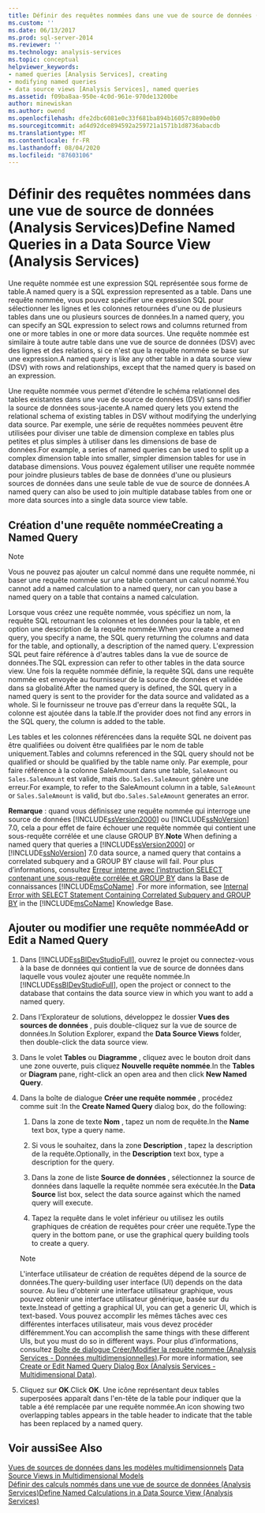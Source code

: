```yaml
---
title: Définir des requêtes nommées dans une vue de source de données (Analysis Services) | Microsoft Docs
ms.custom: ''
ms.date: 06/13/2017
ms.prod: sql-server-2014
ms.reviewer: ''
ms.technology: analysis-services
ms.topic: conceptual
helpviewer_keywords:
- named queries [Analysis Services], creating
- modifying named queries
- data source views [Analysis Services], named queries
ms.assetid: f09ba8aa-950e-4c0d-961e-970de13200be
author: minewiskan
ms.author: owend
ms.openlocfilehash: dfe2dbc6081e0c33f681ba894b16057c8890e0b0
ms.sourcegitcommit: ad4d92dce894592a259721a1571b1d8736abacdb
ms.translationtype: MT
ms.contentlocale: fr-FR
ms.lasthandoff: 08/04/2020
ms.locfileid: "87603106"
---
```

# <a name="define-named-queries-in-a-data-source-view-analysis-services"></a><span data-ttu-id="ac350-102">Définir des requêtes nommées dans une vue de source de données (Analysis Services)</span><span class="sxs-lookup"><span data-stu-id="ac350-102">Define Named Queries in a Data Source View (Analysis Services)</span></span>
  <span data-ttu-id="ac350-103">Une requête nommée est une expression SQL représentée sous forme de table.</span><span class="sxs-lookup"><span data-stu-id="ac350-103">A named query is a SQL expression represented as a table.</span></span> <span data-ttu-id="ac350-104">Dans une requête nommée, vous pouvez spécifier une expression SQL pour sélectionner les lignes et les colonnes retournées d'une ou de plusieurs tables dans une ou plusieurs sources de données.</span><span class="sxs-lookup"><span data-stu-id="ac350-104">In a named query, you can specify an SQL expression to select rows and columns returned from one or more tables in one or more data sources.</span></span> <span data-ttu-id="ac350-105">Une requête nommée est similaire à toute autre table dans une vue de source de données (DSV) avec des lignes et des relations, si ce n'est que la requête nommée se base sur une expression.</span><span class="sxs-lookup"><span data-stu-id="ac350-105">A named query is like any other table in a data source view (DSV) with rows and relationships, except that the named query is based on an expression.</span></span>  
  
 <span data-ttu-id="ac350-106">Une requête nommée vous permet d'étendre le schéma relationnel des tables existantes dans une vue de source de données (DSV) sans modifier la source de données sous-jacente.</span><span class="sxs-lookup"><span data-stu-id="ac350-106">A named query lets you extend the relational schema of existing tables in DSV without modifying the underlying data source.</span></span> <span data-ttu-id="ac350-107">Par exemple, une série de requêtes nommées peuvent être utilisées pour diviser une table de dimension complexe en tables plus petites et plus simples à utiliser dans les dimensions de base de données.</span><span class="sxs-lookup"><span data-stu-id="ac350-107">For example, a series of named queries can be used to split up a complex dimension table into smaller, simpler dimension tables for use in database dimensions.</span></span> <span data-ttu-id="ac350-108">Vous pouvez également utiliser une requête nommée pour joindre plusieurs tables de base de données d'une ou plusieurs sources de données dans une seule table de vue de source de données.</span><span class="sxs-lookup"><span data-stu-id="ac350-108">A named query can also be used to join multiple database tables from one or more data sources into a single data source view table.</span></span>  
  
## <a name="creating-a-named-query"></a><span data-ttu-id="ac350-109">Création d'une requête nommée</span><span class="sxs-lookup"><span data-stu-id="ac350-109">Creating a Named Query</span></span>  
  
> [!NOTE]  
>  <span data-ttu-id="ac350-110">Vous ne pouvez pas ajouter un calcul nommé dans une requête nommée, ni baser une requête nommée sur une table contenant un calcul nommé.</span><span class="sxs-lookup"><span data-stu-id="ac350-110">You cannot add a named calculation to a named query, nor can you base a named query on a table that contains a named calculation.</span></span>  
  
 <span data-ttu-id="ac350-111">Lorsque vous créez une requête nommée, vous spécifiez un nom, la requête SQL retournant les colonnes et les données pour la table, et en option une description de la requête nommée.</span><span class="sxs-lookup"><span data-stu-id="ac350-111">When you create a named query, you specify a name, the SQL query returning the columns and data for the table, and optionally, a description of the named query.</span></span> <span data-ttu-id="ac350-112">L'expression SQL peut faire référence à d'autres tables dans la vue de source de données.</span><span class="sxs-lookup"><span data-stu-id="ac350-112">The SQL expression can refer to other tables in the data source view.</span></span> <span data-ttu-id="ac350-113">Une fois la requête nommée définie, la requête SQL dans une requête nommée est envoyée au fournisseur de la source de données et validée dans sa globalité.</span><span class="sxs-lookup"><span data-stu-id="ac350-113">After the named query is defined, the SQL query in a named query is sent to the provider for the data source and validated as a whole.</span></span> <span data-ttu-id="ac350-114">Si le fournisseur ne trouve pas d'erreur dans la requête SQL, la colonne est ajoutée dans la table.</span><span class="sxs-lookup"><span data-stu-id="ac350-114">If the provider does not find any errors in the SQL query, the column is added to the table.</span></span>  
  
 <span data-ttu-id="ac350-115">Les tables et les colonnes référencées dans la requête SQL ne doivent pas être qualifiées ou doivent être qualifiées par le nom de table uniquement.</span><span class="sxs-lookup"><span data-stu-id="ac350-115">Tables and columns referenced in the SQL query should not be qualified or should be qualified by the table name only.</span></span> <span data-ttu-id="ac350-116">Par exemple, pour faire référence à la colonne SaleAmount dans une table, `SaleAmount` ou `Sales.SaleAmount` est valide, mais `dbo.Sales.SaleAmount` génère une erreur.</span><span class="sxs-lookup"><span data-stu-id="ac350-116">For example, to refer to the SaleAmount column in a table, `SaleAmount` or `Sales.SaleAmount` is valid, but `dbo.Sales.SaleAmount` generates an error.</span></span>  
  
 <span data-ttu-id="ac350-117">**Remarque** : quand vous définissez une requête nommée qui interroge une source de données [!INCLUDE[ssVersion2000](../../includes/ssversion2000-md.md)] ou [!INCLUDE[ssNoVersion](../../includes/ssnoversion-md.md)] 7.0, cela a pour effet de faire échouer une requête nommée qui contient une sous-requête corrélée et une clause GROUP BY.</span><span class="sxs-lookup"><span data-stu-id="ac350-117">**Note** When defining a named query that queries a [!INCLUDE[ssVersion2000](../../includes/ssversion2000-md.md)] or [!INCLUDE[ssNoVersion](../../includes/ssnoversion-md.md)] 7.0 data source, a named query that contains a correlated subquery and a GROUP BY clause will fail.</span></span> <span data-ttu-id="ac350-118">Pour plus d’informations, consultez [Erreur interne avec l’instruction SELECT contenant une sous-requête corrélée et GROUP BY](https://support.microsoft.com/kb/274729) dans la Base de connaissances [!INCLUDE[msCoName](../../includes/msconame-md.md)] .</span><span class="sxs-lookup"><span data-stu-id="ac350-118">For more information, see [Internal Error with SELECT Statement Containing Correlated Subquery and GROUP BY](https://support.microsoft.com/kb/274729) in the [!INCLUDE[msCoName](../../includes/msconame-md.md)] Knowledge Base.</span></span>  
  
## <a name="add-or-edit-a-named-query"></a><span data-ttu-id="ac350-119">Ajouter ou modifier une requête nommée</span><span class="sxs-lookup"><span data-stu-id="ac350-119">Add or Edit a Named Query</span></span>  
  
1.  <span data-ttu-id="ac350-120">Dans [!INCLUDE[ssBIDevStudioFull](../../includes/ssbidevstudiofull-md.md)], ouvrez le projet ou connectez-vous à la base de données qui contient la vue de source de données dans laquelle vous voulez ajouter une requête nommée.</span><span class="sxs-lookup"><span data-stu-id="ac350-120">In [!INCLUDE[ssBIDevStudioFull](../../includes/ssbidevstudiofull-md.md)], open the project or connect to the database that contains the data source view in which you want to add a named query.</span></span>  
  
2.  <span data-ttu-id="ac350-121">Dans l’Explorateur de solutions, développez le dossier **Vues des sources de données** , puis double-cliquez sur la vue de source de données.</span><span class="sxs-lookup"><span data-stu-id="ac350-121">In Solution Explorer, expand the **Data Source Views** folder, then double-click the data source view.</span></span>  
  
3.  <span data-ttu-id="ac350-122">Dans le volet **Tables** ou **Diagramme** , cliquez avec le bouton droit dans une zone ouverte, puis cliquez **Nouvelle requête nommée**.</span><span class="sxs-lookup"><span data-stu-id="ac350-122">In the **Tables** or **Diagram** pane, right-click an open area and then click **New Named Query**.</span></span>  
  
4.  <span data-ttu-id="ac350-123">Dans la boîte de dialogue **Créer une requête nommée** , procédez comme suit :</span><span class="sxs-lookup"><span data-stu-id="ac350-123">In the **Create Named Query** dialog box, do the following:</span></span>  
  
    1.  <span data-ttu-id="ac350-124">Dans la zone de texte **Nom** , tapez un nom de requête.</span><span class="sxs-lookup"><span data-stu-id="ac350-124">In the **Name** text box, type a query name.</span></span>  
  
    2.  <span data-ttu-id="ac350-125">Si vous le souhaitez, dans la zone **Description** , tapez la description de la requête.</span><span class="sxs-lookup"><span data-stu-id="ac350-125">Optionally, in the **Description** text box, type a description for the query.</span></span>  
  
    3.  <span data-ttu-id="ac350-126">Dans la zone de liste **Source de données** , sélectionnez la source de données dans laquelle la requête nommée sera exécutée.</span><span class="sxs-lookup"><span data-stu-id="ac350-126">In the **Data Source** list box, select the data source against which the named query will execute.</span></span>  
  
    4.  <span data-ttu-id="ac350-127">Tapez la requête dans le volet inférieur ou utilisez les outils graphiques de création de requêtes pour créer une requête.</span><span class="sxs-lookup"><span data-stu-id="ac350-127">Type the query in the bottom pane, or use the graphical query building tools to create a query.</span></span>  
  
    > [!NOTE]  
    >  <span data-ttu-id="ac350-128">L'interface utilisateur de création de requêtes dépend de la source de données.</span><span class="sxs-lookup"><span data-stu-id="ac350-128">The query-building user interface (UI) depends on the data source.</span></span> <span data-ttu-id="ac350-129">Au lieu d'obtenir une interface utilisateur graphique, vous pouvez obtenir une interface utilisateur générique, basée sur du texte.</span><span class="sxs-lookup"><span data-stu-id="ac350-129">Instead of getting a graphical UI, you can get a generic UI, which is text-based.</span></span> <span data-ttu-id="ac350-130">Vous pouvez accomplir les mêmes tâches avec ces différentes interfaces utilisateur, mais vous devez procéder différemment.</span><span class="sxs-lookup"><span data-stu-id="ac350-130">You can accomplish the same things with these different UIs, but you must do so in different ways.</span></span> <span data-ttu-id="ac350-131">Pour plus d’informations, consultez [Boîte de dialogue Créer/Modifier la requête nommée &#40;Analysis Services - Données multidimensionnelles&#41;](../create-or-edit-named-query-dialog-box-analysis-services-multidimensional-data.md).</span><span class="sxs-lookup"><span data-stu-id="ac350-131">For more information, see [Create or Edit Named Query Dialog Box &#40;Analysis Services - Multidimensional Data&#41;](../create-or-edit-named-query-dialog-box-analysis-services-multidimensional-data.md).</span></span>  
  
5.  <span data-ttu-id="ac350-132">Cliquez sur **OK**.</span><span class="sxs-lookup"><span data-stu-id="ac350-132">Click **OK**.</span></span> <span data-ttu-id="ac350-133">Une icône représentant deux tables superposées apparaît dans l'en-tête de la table pour indiquer que la table a été remplacée par une requête nommée.</span><span class="sxs-lookup"><span data-stu-id="ac350-133">An icon showing two overlapping tables appears in the table header to indicate that the table has been replaced by a named query.</span></span>  
  
## <a name="see-also"></a><span data-ttu-id="ac350-134">Voir aussi</span><span class="sxs-lookup"><span data-stu-id="ac350-134">See Also</span></span>  
 <span data-ttu-id="ac350-135">[Vues de sources de données dans les modèles multidimensionnels](data-source-views-in-multidimensional-models.md) </span><span class="sxs-lookup"><span data-stu-id="ac350-135">[Data Source Views in Multidimensional Models](data-source-views-in-multidimensional-models.md) </span></span>  
 [<span data-ttu-id="ac350-136">Définir des calculs nommés dans une vue de source de données &#40;Analysis Services&#41;</span><span class="sxs-lookup"><span data-stu-id="ac350-136">Define Named Calculations in a Data Source View &#40;Analysis Services&#41;</span></span>](define-named-calculations-in-a-data-source-view-analysis-services.md)  
  
  
